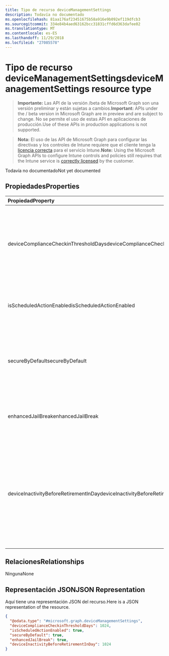 ```yaml
---
title: Tipo de recurso deviceManagementSettings
description: Todavía no documentado
ms.openlocfilehash: 81aa176af23451675b58a916e9b092ef119dfcb3
ms.sourcegitcommit: 334e84b4aed63162bcc31831cffd6d363dafee02
ms.translationtype: MT
ms.contentlocale: es-ES
ms.lasthandoff: 11/29/2018
ms.locfileid: "27085578"
---
```

# <a name="devicemanagementsettings-resource-type"></a><span data-ttu-id="c78d0-103">Tipo de recurso deviceManagementSettings</span><span class="sxs-lookup"><span data-stu-id="c78d0-103">deviceManagementSettings resource type</span></span>

> <span data-ttu-id="c78d0-104">**Importante:** Las API de la versión /beta de Microsoft Graph son una versión preliminar y están sujetas a cambios.</span><span class="sxs-lookup"><span data-stu-id="c78d0-104">**Important:** APIs under the / beta version in Microsoft Graph are in preview and are subject to change.</span></span> <span data-ttu-id="c78d0-105">No se permite el uso de estas API en aplicaciones de producción.</span><span class="sxs-lookup"><span data-stu-id="c78d0-105">Use of these APIs in production applications is not supported.</span></span>

> <span data-ttu-id="c78d0-106">**Nota:** El uso de las API de Microsoft Graph para configurar las directivas y los controles de Intune requiere que el cliente tenga la [licencia correcta](https://go.microsoft.com/fwlink/?linkid=839381) para el servicio Intune.</span><span class="sxs-lookup"><span data-stu-id="c78d0-106">**Note:** Using the Microsoft Graph APIs to configure Intune controls and policies still requires that the Intune service is [correctly licensed](https://go.microsoft.com/fwlink/?linkid=839381) by the customer.</span></span>

<span data-ttu-id="c78d0-107">Todavía no documentado</span><span class="sxs-lookup"><span data-stu-id="c78d0-107">Not yet documented</span></span>
## <a name="properties"></a><span data-ttu-id="c78d0-108">Propiedades</span><span class="sxs-lookup"><span data-stu-id="c78d0-108">Properties</span></span>
|<span data-ttu-id="c78d0-109">Propiedad</span><span class="sxs-lookup"><span data-stu-id="c78d0-109">Property</span></span>|<span data-ttu-id="c78d0-110">Tipo</span><span class="sxs-lookup"><span data-stu-id="c78d0-110">Type</span></span>|<span data-ttu-id="c78d0-111">Descripción</span><span class="sxs-lookup"><span data-stu-id="c78d0-111">Description</span></span>|
|:---|:---|:---|
|<span data-ttu-id="c78d0-112">deviceComplianceCheckinThresholdDays</span><span class="sxs-lookup"><span data-stu-id="c78d0-112">deviceComplianceCheckinThresholdDays</span></span>|<span data-ttu-id="c78d0-113">Int32</span><span class="sxs-lookup"><span data-stu-id="c78d0-113">Int32</span></span>|<span data-ttu-id="c78d0-114">El número de días que se permite a un dispositivo continuar sin registrarse para seguir siendo compatible.</span><span class="sxs-lookup"><span data-stu-id="c78d0-114">The number of days a device is allowed to go without checking in to remain compliant.</span></span> <span data-ttu-id="c78d0-115">Valores válidos de 0 a 120</span><span class="sxs-lookup"><span data-stu-id="c78d0-115">Valid values 0 to 120</span></span>|
|<span data-ttu-id="c78d0-116">isScheduledActionEnabled</span><span class="sxs-lookup"><span data-stu-id="c78d0-116">isScheduledActionEnabled</span></span>|<span data-ttu-id="c78d0-117">Booleano</span><span class="sxs-lookup"><span data-stu-id="c78d0-117">Boolean</span></span>|<span data-ttu-id="c78d0-118">Es la característica que está o no habilitada para la acción programada para la regla.</span><span class="sxs-lookup"><span data-stu-id="c78d0-118">Is feature enabled or not for scheduled action for rule.</span></span>|
|<span data-ttu-id="c78d0-119">secureByDefault</span><span class="sxs-lookup"><span data-stu-id="c78d0-119">secureByDefault</span></span>|<span data-ttu-id="c78d0-120">Booleano</span><span class="sxs-lookup"><span data-stu-id="c78d0-120">Boolean</span></span>|<span data-ttu-id="c78d0-121">Cuando es true, el dispositivo debe ser no compatible cuando no hay ninguna directiva de cumplimiento dirigida</span><span class="sxs-lookup"><span data-stu-id="c78d0-121">Device should be noncompliant when there is no compliance policy targeted when this is true</span></span>|
|<span data-ttu-id="c78d0-122">enhancedJailBreak</span><span class="sxs-lookup"><span data-stu-id="c78d0-122">enhancedJailBreak</span></span>|<span data-ttu-id="c78d0-123">Booleano</span><span class="sxs-lookup"><span data-stu-id="c78d0-123">Boolean</span></span>|<span data-ttu-id="c78d0-124">Es la característica habilitada o no para la detección de jailbreak de mejorada.</span><span class="sxs-lookup"><span data-stu-id="c78d0-124">Is feature enabled or not for enhanced jailbreak detection.</span></span>|
|<span data-ttu-id="c78d0-125">deviceInactivityBeforeRetirementInDay</span><span class="sxs-lookup"><span data-stu-id="c78d0-125">deviceInactivityBeforeRetirementInDay</span></span>|<span data-ttu-id="c78d0-126">Int32</span><span class="sxs-lookup"><span data-stu-id="c78d0-126">Int32</span></span>|<span data-ttu-id="c78d0-127">Cuando el dispositivo no busca un número especificado de días, es posible que se quiten los datos de la compañía y el dispositivo no estará en administración.</span><span class="sxs-lookup"><span data-stu-id="c78d0-127">When the device does not check in for specified number of days, the company data might be removed and the device will not be under management.</span></span> <span data-ttu-id="c78d0-128">Valores válidos 30 a 270</span><span class="sxs-lookup"><span data-stu-id="c78d0-128">Valid values 30 to 270</span></span>|

## <a name="relationships"></a><span data-ttu-id="c78d0-129">Relaciones</span><span class="sxs-lookup"><span data-stu-id="c78d0-129">Relationships</span></span>
<span data-ttu-id="c78d0-130">Ninguna</span><span class="sxs-lookup"><span data-stu-id="c78d0-130">None</span></span>
## <a name="json-representation"></a><span data-ttu-id="c78d0-131">Representación JSON</span><span class="sxs-lookup"><span data-stu-id="c78d0-131">JSON Representation</span></span>
<span data-ttu-id="c78d0-132">Aquí tiene una representación JSON del recurso.</span><span class="sxs-lookup"><span data-stu-id="c78d0-132">Here is a JSON representation of the resource.</span></span>
<!-- {
  "blockType": "resource",
  "@odata.type": "microsoft.graph.deviceManagementSettings"
}
-->
``` json
{
  "@odata.type": "#microsoft.graph.deviceManagementSettings",
  "deviceComplianceCheckinThresholdDays": 1024,
  "isScheduledActionEnabled": true,
  "secureByDefault": true,
  "enhancedJailBreak": true,
  "deviceInactivityBeforeRetirementInDay": 1024
}
```





